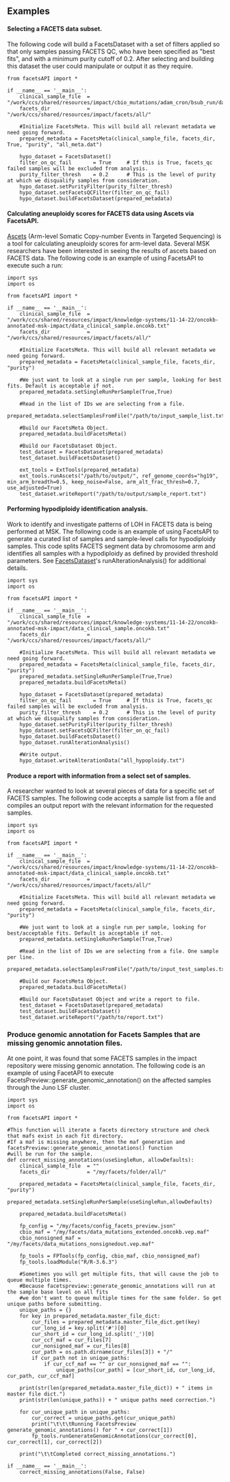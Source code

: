 ## Examples

#### Selecting a FACETS data subset.

The following code will build a FacetsDataset with a set of filters applied so that only samples passing FACETS QC, 
who have been specified as "best fits", and with a minimum purity cutoff of 0.2.  After selecting and building this dataset the user could
manipulate or output it as they require.

```
from facetsAPI import *

if __name__ == '__main__':
    clinical_sample_file  = "/work/ccs/shared/resources/impact/cbio_mutations/adam_cron/bsub_run/data_clinical_sample.oncokb.txt"
    facets_dir            = "/work/ccs/shared/resources/impact/facets/all/"

    #Initialize FacetsMeta. This will build all relevant metadata we need going forward.
    prepared_metadata = FacetsMeta(clinical_sample_file, facets_dir, True, "purity", "all_meta.dat")

    hypo_dataset = FacetsDataset()
    filter_on_qc_fail       = True     # If this is True, facets_qc failed samples will be excluded from analysis.
    purity_filter_thresh    = 0.2      # This is the level of purity at which we disqualify samples from consideration.
    hypo_dataset.setPurityFilter(purity_filter_thresh)
    hypo_dataset.setFacetsQCFilter(filter_on_qc_fail)
    hypo_dataset.buildFacetsDataset(prepared_metadata)

```

#### Calculating aneuploidy scores for FACETS data using Ascets via FacetsAPI.

[Ascets](https://github.com/beroukhim-lab/ascets) (Arm-level Somatic Copy-number Events in Targeted Sequencing) is a tool for calculating aneuploidy scores for arm-level data.  Several MSK researchers have been interested in seeing the results of ascets based on FACETS data.  The following code is an example of using FacetsAPI to execute such a run:

```
import sys
import os

from facetsAPI import *

if __name__ == '__main__':
    clinical_sample_file  = "/work/ccs/shared/resources/impact/knowledge-systems/11-14-22/oncokb-annotated-msk-impact/data_clinical_sample.oncokb.txt"
    facets_dir            = "/work/ccs/shared/resources/impact/facets/all/"

    #Initialize FacetsMeta. This will build all relevant metadata we need going forward.
    prepared_metadata = FacetsMeta(clinical_sample_file, facets_dir, "purity")
    
    #We just want to look at a single run per sample, looking for best fits. Default is acceptable if not.
    prepared_metadata.setSingleRunPerSample(True,True)
    
    #Read in the list of IDs we are selecting from a file.
    prepared_metadata.selectSamplesFromFile("/path/to/input_sample_list.txt")
    
    #Build our FacetsMeta Object.
    prepared_metadata.buildFacetsMeta()

    #Build our FacetsDataset Object.
    test_dataset = FacetsDataset(prepared_metadata)
    test_dataset.buildFacetsDataset()

    ext_tools = ExtTools(prepared_metadata)
    ext_tools.runAscets("/path/to/output/", ref_genome_coords="hg19", min_arm_breadth=0.5, keep_noise=False, arm_alt_frac_thresh=0.7, use_adjusted=True)
    test_dataset.writeReport("/path/to/output/sample_report.txt")

```

#### Performing hypodiploidy identification analysis.

Work to identify and investigate patterns of LOH in FACETS data is being performed at MSK.  The following code is an example of using FacetsAPI to generate a curated list of samples and sample-level calls for hypodiploidy samples.  This code splits FACETS segment data by chromosome arm and identifies all samples with a hypodiploidy as defined by provided threshold parameters.  See [FacetsDataset](facetsdataset.md)'s runAlterationAnalysis() for additional details.

```
import sys
import os

from facetsAPI import *

if __name__ == '__main__':
    clinical_sample_file  = "/work/ccs/shared/resources/impact/knowledge-systems/11-14-22/oncokb-annotated-msk-impact/data_clinical_sample.oncokb.txt"
    facets_dir            = "/work/ccs/shared/resources/impact/facets/all/"

    #Initialize FacetsMeta. This will build all relevant metadata we need going forward.
    prepared_metadata = FacetsMeta(clinical_sample_file, facets_dir, "purity")
    prepared_metadata.setSingleRunPerSample(True,True)
    prepared_metadata.buildFacetsMeta()

    hypo_dataset = FacetsDataset(prepared_metadata)
    filter_on_qc_fail       = True     # If this is True, facets_qc failed samples will be excluded from analysis.
    purity_filter_thresh    = 0.2      # This is the level of purity at which we disqualify samples from consideration.
    hypo_dataset.setPurityFilter(purity_filter_thresh)
    hypo_dataset.setFacetsQCFilter(filter_on_qc_fail)
    hypo_dataset.buildFacetsDataset()
    hypo_dataset.runAlterationAnalysis()

    #Write output.
    hypo_dataset.writeAlterationData("all_hypoploidy.txt")

```

#### Produce a report with information from a select set of samples.

A researcher wanted to look at several pieces of data for a specific set of FACETS samples.  The following code accepts a sample list from a file and compiles an output report with the relevant information for the requested samples.

```
import sys
import os

from facetsAPI import *

if __name__ == '__main__':
    clinical_sample_file  = "/work/ccs/shared/resources/impact/knowledge-systems/11-14-22/oncokb-annotated-msk-impact/data_clinical_sample.oncokb.txt"
    facets_dir            = "/work/ccs/shared/resources/impact/facets/all/"

    #Initialize FacetsMeta. This will build all relevant metadata we need going forward.
    prepared_metadata = FacetsMeta(clinical_sample_file, facets_dir, "purity")
    
    #We just want to look at a single run per sample, looking for best/acceptable fits. Default is acceptable if not.
    prepared_metadata.setSingleRunPerSample(True,True)
    
    #Read in the list of IDs we are selecting from a file. One sample per line.
    prepared_metadata.selectSamplesFromFile("/path/to/input_test_samples.txt")
    
    #Build our FacetsMeta Object.
    prepared_metadata.buildFacetsMeta()

    #Build our FacetsDataset Object and write a report to file.
    test_dataset = FacetsDataset(prepared_metadata)
    test_dataset.buildFacetsDataset()
    test_dataset.writeReport("/path/to/report.txt")
```


### Produce genomic annotation for Facets Samples that are missing genomic annotation files.

At one point, it was found that some FACETS samples in the impact repository were missing genomic annotation.  The following code is an example of using FacetAPI to execute FacetsPreview::generate_genomic_annotation() on the affected samples through the Juno LSF cluster.

```
import sys
import os

from facetsAPI import *

#This function will iterate a facets directory structure and check that mafs exist in each fit directory.
#If a maf is missing anywhere, then the maf generation and facetsPreview::generate_genomic_annotations() function
#will be run for the sample.
def correct_missing_annotations(useSingleRun, allowDefaults):
    clinical_sample_file  = ""
    facets_dir            = "/my/facets/folder/all/"

    prepared_metadata = FacetsMeta(clinical_sample_file, facets_dir, "purity")
    prepared_metadata.setSingleRunPerSample(useSingleRun,allowDefaults)
    
    prepared_metadata.buildFacetsMeta()

    fp_config = "/my/facets/config_facets_preview.json"
    cbio_maf = "/my/facets/data_mutations_extended.oncokb.vep.maf"
    cbio_nonsigned_maf = "/my/facets/data_mutations_nonsignedout.vep.maf"
    
    fp_tools = FPTools(fp_config, cbio_maf, cbio_nonsigned_maf)
    fp_tools.loadModule("R/R-3.6.3")

    #Sometimes you will get multiple fits, that will cause the job to queue multiple times.
    #Because facetspreview::generate_genomic_annotations will run at the sample base level on all fits
    #we don't want to queue multiple times for the same folder. So get unique paths before submitting.
    unique_paths = {} 
    for key in prepared_metadata.master_file_dict:
        cur_files = prepared_metadata.master_file_dict.get(key)
        cur_long_id = key.split('#')[0]
        cur_short_id = cur_long_id.split('_')[0]
        cur_ccf_maf = cur_files[7]
        cur_nonsigned_maf = cur_files[8]
        cur_path = os.path.dirname(cur_files[3]) + "/"
        if cur_path not in unique_paths:
            if cur_ccf_maf == "" or cur_nonsigned_maf == "":
                unique_paths[cur_path] = [cur_short_id, cur_long_id, cur_path, cur_ccf_maf]

    print(str(len(prepared_metadata.master_file_dict)) + " items in master file dict.")
    print(str(len(unique_paths)) + " unique paths need correction.")

    for cur_unique_path in unique_paths:
        cur_correct = unique_paths.get(cur_unique_path)
        print("\t\t\tRunning FacetsPreview generate_genomic_annotations() for " + cur_correct[1])
        fp_tools.runGenerateGenomicAnnotations(cur_correct[0], cur_correct[1], cur_correct[2])

    print("\t\tCompleted correct_missing_annotations.")

if __name__ == '__main__':
    correct_missing_annotations(False, False)
```
